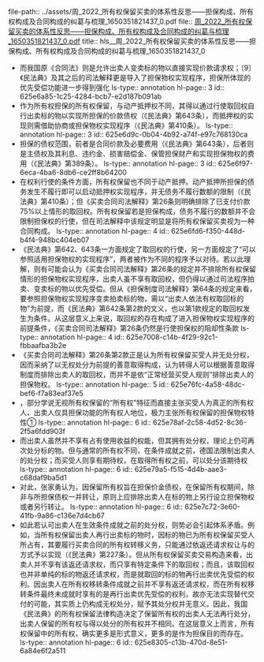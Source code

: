 file-path:: ../assets/周_2022_所有权保留买卖的体系性反思——担保构成、所有权构成及合同构成的纠葛与梳理_1650351821437_0.pdf
file:: [周_2022_所有权保留买卖的体系性反思——担保构成、所有权构成及合同构成的纠葛与梳理_1650351821437_0.pdf](../assets/周_2022_所有权保留买卖的体系性反思——担保构成、所有权构成及合同构成的纠葛与梳理_1650351821437_0.pdf)
title:: hls__周_2022_所有权保留买卖的体系性反思——担保构成、所有权构成及合同构成的纠葛与梳理_1650351821437_0

- 而我国原《合同法》则是允许出卖人变卖标的物以直接实现价款请求权；〔9〕《民法典》及其之后的司法解释更是导入了担保物权实现程序，担保所体现的优先受偿功能进一步得到强化
  ls-type:: annotation
  hl-page:: 3
  id:: 625e6a85-1c25-4284-bcb7-e2d187b091ab
- 作为所有权担保的所有权保留，与动产抵押权不同，其得以通过行使取回权自行出卖标的物以实现所担保的价款债权（《民法典》第643条），而抵押权的实现则需借助协商或担保物权实现程序（《民法典》第410条）。
  ls-type:: annotation
  hl-page:: 3
  id:: 625e6d9c-0b04-4b92-a74f-e97c768130ca
- 担保的债权范围，前者是合同价款及必要费用（《民法典》第643条），后者则是主债权及其利息、违约金、损害赔偿金、保管担保财产和实现担保物权的费用（《民法典》第389条）。
  ls-type:: annotation
  hl-page:: 3
  id:: 625e6f97-6eca-4ba6-8db6-ce2ff8b64200
- 在权利行使的条件方面，所有权保留也不同于动产抵押。动产抵押所担保的债务发生不履行即可以启动抵押权实现程序，并无债务不履行数额的限制（《民法典》第410条）；但《买卖合同司法解释》第26条则明确排除了已支付价款75%以上情形的取回权。所有权保留若是担保构成，债务不履行的数额并不会限制担保权的行使，但在司法解释中该规定明显是将所有权保留买卖视为一种合同构成。
  ls-type:: annotation
  hl-page:: 4
  id:: 625e6fd6-f350-448d-b4f4-948bc404eb07
- 《民法典》第642、643条一方面规定了取回权的行使，另一方面规定了“可以参照适用担保物权的实现程序”，两者被作为不同的程序予以对待。若以此理解，则有可能会认为《买卖合同司法解释》第26条的规定并不排除所有权保留情形的担保物权实现程序，出卖人虽不享有取回权，但仍得以通过司法程序拍卖、变卖标的物以优先受偿。但从《担保制度司法解释》第64条的规定来看，要参照担保物权实现程序变卖拍卖标的物，需以“出卖人依法有权取回标的物”为前提，而《民法典》第642条第2款的文义，也以第1款规定的取回权发生为条件。从这层意义上来说，取回权的存在构成了进入担保物权实现程序的前提条件，《买卖合同司法解释》第26条仍然是行使担保权的阻却性条款
  ls-type:: annotation
  hl-page:: 4
  id:: 625e7008-c14b-4f29-92c1-fbbaafba3b2e
- 《买卖合同司法解释》第26条第2款正是认为所有权保留买受人并无处分权，因而采纳了以无权处分为前提的善意取得构成，认为转得人可以根据善意取得制度而排除出卖人的取回权，而并不是依“正常经营买受人规则”排除出卖人的担保物权。
  ls-type:: annotation
  hl-page:: 5
  id:: 625e76fc-4a58-48dc-bef6-f7a83eaf37e5
- ，部分学说无视所有权保留的“所有权”特征而直接主张买受人为真正的所有权人、出卖人仅具担保功能的所有权人地位，极力主张所有权保留的担保物权特性①
  ls-type:: annotation
  hl-page:: 6
  id:: 625e78af-2c58-4d52-8c36-2f5a6fdd903f
- 而出卖人虽然并不享有占有使用收益的权能，但其拥有处分权，理论上仍可再次处分标的物。但与通常的所有权不同，在条件成就之前，德国法限制出卖人的处分权；而买受人则享有期待权，在取得所有权之前，可以处分该期待权
  ls-type:: annotation
  hl-page:: 6
  id:: 625e79a5-f515-4d4b-aae3-c68daf9ba5d1
- 对此，张家勇认为，因保留所有权旨在担保价金债权，在保留所有权期间，除非与所担保债权一并转让，原则上应排除出卖人在标的物上另行设立担保物权或者另行转让。
  ls-type:: annotation
  hl-page:: 6
  id:: 625e7c72-3e60-41fb-9a86-c136e7d4cb67
- 如此若认可出卖人在生效条件成就之前的处分权，则势必会引起体系矛盾。例如，当所有权保留出卖人再行出卖标的物时，因标的物已为所有权保留买受人所占有，其要履行买卖合同的所有权转移义务，只能通过依返还请求权让与的方式予以实现（《民法典》第227条）。但从所有权保留买卖交易构造来看，出卖人并不享有该返还请求权，而只享有特定条件下的取回权；而且，该取回权也并非单纯的标的物返还请求权，而是就取回的标的物再行出卖优先受偿的权利。因出卖人在所有权移转条件成就之前并不享有返还请求权，而在所有权移转条件最终未成就时享有的是再行出卖优先受偿的权利，故亦无法实现替代交付的可能，其实质上仍构成无权处分，赋予其处分权并无意义。因此，我国《民法典》的所有权保留法律构造决定了保留所有权的出卖人无法再行处分，出卖人保留的所有权与得以处分的所有权并不相同。在这层意义上而言，所有权保留中的所有权，确实更多是形式意义，更多的是作为担保目的而存在。
  ls-type:: annotation
  hl-page:: 6
  id:: 625e8305-c13b-470d-8e51-6a84e6f2a511